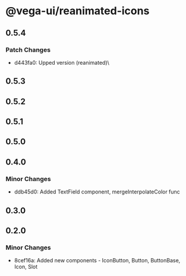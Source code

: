 # @vega-ui/reanimated-icons

## 0.5.4

### Patch Changes

- d443fa0: Upped version (reanimated)\

## 0.5.3

## 0.5.2

## 0.5.1

## 0.5.0

## 0.4.0

### Minor Changes

- ddb45d0: Added TextField component, mergeInterpolateColor func

## 0.3.0

## 0.2.0

### Minor Changes

- 8cef16a: Added new components - IconButton, Button, ButtonBase, Icon, Slot
